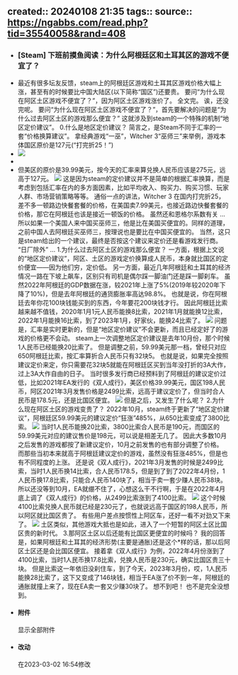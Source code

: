 created:: 20240108 21:35
tags::
source:: https://ngabbs.com/read.php?tid=35540058&rand=408
-
- ### \[Steam\] 下班前摸鱼阅读：为什么阿根廷区和土耳其区的游戏不便宜了？
- 最近有很多坛友反馈，steam上的阿根廷区游戏和土耳其区游戏价格大幅上涨，甚至有的时候要比中国大陆区(以下简称“国区”)还要贵。
  要问“为什么现在阿区土区游戏不便宜了？”，因为阿区土区游戏涨价了。
  全文完。
  诶，还没完呢。
  要问“为什么现在阿区土区游戏不便宜了？”，首先要解决的问题是“为什么过去阿区土区的游戏那么便宜？”
  这就涉及到steam的一个特殊的机制“地区定价建议”。
  0.什么是地区定价建议？
  简言之，是Steam不同于汇率的一套“价格换算建议”。
  拿经典游戏“一巫”，Witcher 3“巫师三”来举例，游戏本体国区原价是127元(“打完折25！”)
- ![](../assets/2024/biQ9tzs-hvnhKlT3cSxh-58.png)
-
- 但美区的原价是39.99美元，按今天的汇率来算兑换人民币应该是275元，远高于127元。
  ![](../assets/2024/biQ9tzt-51u0KqT3cSxu-5d.png)
  这是因为steam的定价建议并不是简单的根据汇率换算，而是考虑到包括汇率在内的多方面因素，比如平均收入、购买力、购买习惯、玩家人群、市场营销策略等等。
  通俗一点的讲法，Witcher 3 在国内打完折25，差不多一顿路边快餐套餐的价格，在美国卖7.99美元，也接近路边快餐套餐的价格，那它在阿根廷也该是接近一顿饭的价格。
  虽然还和恩格尔系数有关 ...
  所以如果一个美国人来中国买巫师三，他是比在美国买便宜的。同样的道理，之前中国人去阿根廷买巫师三，按理说也是要比在中国买便宜的。
  当然，这只是steam给出的一个建议，最终是否按这个建议来定价还是看游戏发行商。
  “日厂除外” ...
  1.为什么过去阿区土区的游戏那么便宜？
  一方面，根据上文说的“地区定价建议”，阿区、土区的游戏定价换算成人民币，本身就比国区的定价便宜——因为他们穷，定价低。
  另一方面，最近几年阿根廷和土耳其的经济情况一路在下坡上飙车，区别只有司机是偶尔踩一脚油门还是踩一脚刹车。
  虽然2022年阿根廷的GDP数据在涨，较2021年上涨了5%(2019年较2020年下降了10%)，但是去年阿根廷的通货膨胀率高达98.8%。
  也就是说，你在阿根廷去年你花100块钱能买到的东西，今年要花200块钱才行。
  因此阿根廷比索越来越不值钱，2020年1月1元人民币能换8比索，2021年1月就能换12比索，2022年1月能换16比索，到了2023年1月，好家伙，能换24比索了。
  ![](../assets/2024/biQ1g5c-i15wK1dT3cSlp-jg.png)
  问题是，汇率是实时更新的，但是“地区定价建议”不会更新，而且已经定好了的游戏的价格更不会动。
  steam上一次调整地区定价建议是去年10月份，那个时候1人民币已经能换20比索了。
  但是调整之前，59.99美元那一档，曾经只对应650阿根廷比索，按汇率算折合人民币只有32块5。
  也就是说，如果完全按照建议定价来定，你只需要花32块5就能在阿根廷区买到当年没打折的3A大作，过上3A大作自由的日子。
  当时很多发行商已经预料到了阿根廷的建议定价过低，比如2021年EA发行的《双人成行》，美区价格39.99美元，国区198人民币，阿区2021年3月发售价格是2499比索，远高于建议定价了，但当时合人民币是178.5元，还是比国区便宜。
  ![](../assets/2024/biQm4h-3348K1iT3cSxt-fg.png)
  但是之后，又发生了什么呢？
  2.为什么现在阿区土区的游戏变贵了？
  2022年10月，steam终于更新了“地区定价建议”，阿根廷区59.99美元的建议定价“狂涨”485%，从650比索变成了3800比索。
  ![](../assets/2024/biQ9usg-59fhKzT1kSff-1q.jpg)
  当时1人民币能换20比索，3800比索合人民币是190元，而国区的59.99美元对应的建议售价是198元，可以说是相差无几了。
  因此大多数10月之后发售的游戏都按了新建议定价，10月之前发售的也有部分调整了价格。
  而那些当初本来就高于阿根廷建议定价的游戏，虽然没有狂涨485%，但是也有不同程度的上涨。
  还是说《双人成行》，2021年3月发售的时候是2499比索，当时1人民币换14比索，合人民币178.5，但是到了到了2022年4月份，1人民币换17.8比索，只能合人民币140块了，相当于卖一套少赚人民币38块。
  所以还没等到10月，EA就绷不住了，心想这么干不行啊，于是在2022年4月底上调了《双人成行》的价格，从2499比索涨到了4100比索。
  ![](../assets/2024/biQ9tzt-e2rjK1jT3cSxf-fm.png)
  这个时候4100比索兑换人民币就已经是230元了，也就说远高于国区的198人民币，所以阿区就比国区贵了。
  有些用户差点按惯性上阿区车，还好一看不对劲又下来了。
  ![](../assets/2024/biQ9u39-gqjkKkT1kSch-8a.png)
  土区类似，其他游戏大抵也是如此，进入了一个短暂的阿区土区比国区贵的新时代。
  3.那阿区土区以后还能有比国区更便宜的时候吗？
  我的回答是，如果阿根廷和土耳其的经济形势(主要是通胀)还是这个\*样的话，那以后阿区土区还是会比国区便宜。
  接着拿《双人成行》为例，2022年4月份涨到了4100比索，当时1人民币换17.8比索，兑换人民币是230元，确实比国区贵三十块。
  但是比索这一年依旧没刹住车，到了今天，2023年3月份，哎，1人民币能换28比索了，这下又变成了146块钱，相当于EA涨了价不到一年，阿根廷的通胀就撞上来了，现在EA卖一套又少赚30块了。
  想不到吧！
  也不是完全没想到。
- #### 附件
  显示全部附件
- #### 改动
  在2023-03-02 16:54修改